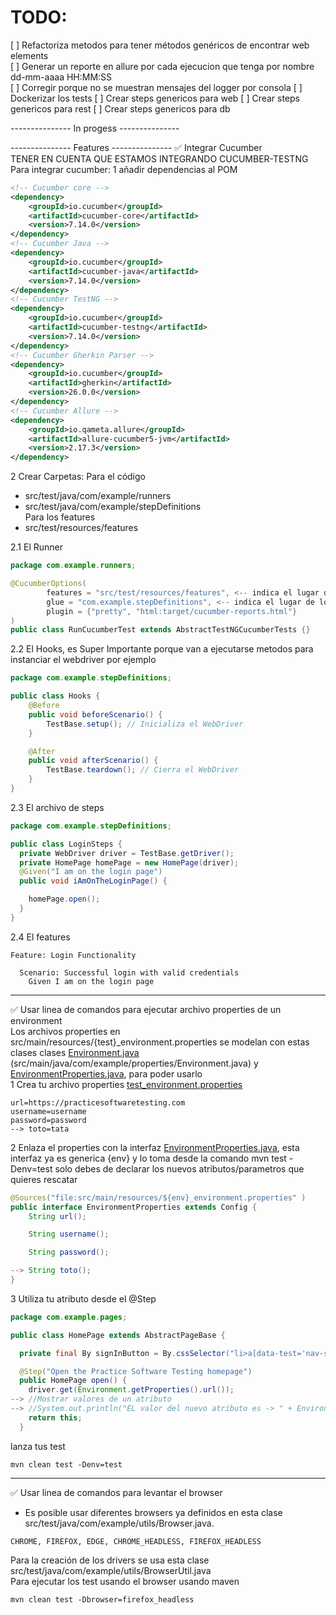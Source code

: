 # TODO:

[ ] Refactoriza metodos para tener métodos genéricos de encontrar web elements  
[ ] Generar un reporte en allure por cada ejecucion que tenga por nombre dd-mm-aaaa HH:MM:SS  
[ ] Corregir porque no se muestran mensajes del logger por consola
[ ] Dockerizar los tests
[ ] Crear steps genericos para web
[ ] Crear steps genericos para rest
[ ] Crear steps genericos para db

--------------- In progess ---------------

--------------- Features ---------------
✅ Integrar Cucumber  
TENER EN CUENTA QUE ESTAMOS INTEGRANDO CUCUMBER-TESTNG  
Para integrar cucumber:
1 añadir dependencias al POM
````xml
<!-- Cucumber core -->
<dependency>
    <groupId>io.cucumber</groupId>
    <artifactId>cucumber-core</artifactId>
    <version>7.14.0</version>
</dependency>
<!-- Cucumber Java -->
<dependency>
    <groupId>io.cucumber</groupId>
    <artifactId>cucumber-java</artifactId>
    <version>7.14.0</version>
</dependency>
<!-- Cucumber TestNG -->
<dependency>
    <groupId>io.cucumber</groupId>
    <artifactId>cucumber-testng</artifactId>
    <version>7.14.0</version>
</dependency>
<!-- Cucumber Gherkin Parser -->
<dependency>
    <groupId>io.cucumber</groupId>
    <artifactId>gherkin</artifactId>
    <version>26.0.0</version>
</dependency>
<!-- Cucumber Allure -->
<dependency>
    <groupId>io.qameta.allure</groupId>
    <artifactId>allure-cucumber5-jvm</artifactId>
    <version>2.17.3</version>
</dependency>
````
2 Crear Carpetas:
Para el código  
- src/test/java/com/example/runners  
- src/test/java/com/example/stepDefinitions  
Para los features  
- src/test/resources/features

2.1 El Runner
````java
package com.example.runners;

@CucumberOptions(
        features = "src/test/resources/features", <-- indica el lugar de los features
        glue = "com.example.stepDefinitions", <-- indica el lugar de los stepdefinitions
        plugin = {"pretty", "html:target/cucumber-reports.html"}
)
public class RunCucumberTest extends AbstractTestNGCucumberTests {}
````
2.2 El Hooks, es Super Importante porque van a ejecutarse metodos para instanciar el webdriver por ejemplo 
````java
package com.example.stepDefinitions;

public class Hooks {
    @Before
    public void beforeScenario() {
        TestBase.setup(); // Inicializa el WebDriver
    }

    @After
    public void afterScenario() {
        TestBase.teardown(); // Cierra el WebDriver
    }
}
````
2.3 El archivo de steps 
````java
package com.example.stepDefinitions;

public class LoginSteps {
  private WebDriver driver = TestBase.getDriver();
  private HomePage homePage = new HomePage(driver);
  @Given("I am on the login page")
  public void iAmOnTheLoginPage() {

    homePage.open();
  }
}
````
2.4 El features
````gherkin
Feature: Login Functionality

  Scenario: Successful login with valid credentials
    Given I am on the login page

````
----------------------------
✅ Usar linea de comandos para ejecutar archivo properties de un environment  
Los archivos properties en src/main/resources/{test}_environment.properties se modelan con estas clases clases [Environment.java](src%2Fmain%2Fjava%2Fcom%2Fexample%2Fproperties%2FEnvironment.java) (src/main/java/com/example/properties/Environment.java) y [EnvironmentProperties.java](src%2Fmain%2Fjava%2Fcom%2Fexample%2Fproperties%2FEnvironmentProperties.java), para poder usarlo   
1 Crea tu archivo properties [test_environment.properties](src%2Fmain%2Fresources%2Ftest_environment.properties)
````properties
url=https://practicesoftwaretesting.com
username=username
password=password
--> toto=tata
````
2 Enlaza el properties con la interfaz [EnvironmentProperties.java](src%2Fmain%2Fjava%2Fcom%2Fexample%2Fproperties%2FEnvironmentProperties.java), esta interfaz ya es generica {env} y lo toma desde la comando mvn test -Denv=test solo debes de declarar los nuevos atributos/parametros que quieres rescatar
````java
@Sources("file:src/main/resources/${env}_environment.properties" )
public interface EnvironmentProperties extends Config {
    String url();

    String username();

    String password();

--> String toto();
}
````
3 Utiliza tu atributo desde el @Step
````java
package com.example.pages;

public class HomePage extends AbstractPageBase {

  private final By signInButton = By.cssSelector("li>a[data-test='nav-sign-in']");

  @Step("Open the Practice Software Testing homepage")
  public HomePage open() {
    driver.get(Environment.getProperties().url());
--> //Mostrar valores de un atributo 
--> //System.out.println("EL valor del nuevo atributo es -> " + Environment.getProperties().toto());
    return this;
  }
````
lanza tus test 
````shell
mvn clean test -Denv=test
````

-----------------------------------
✅ Usar linea de comandos para levantar el browser
+ Es posible usar diferentes browsers ya definidos en esta clase src/test/java/com/example/utils/Browser.java.
````
CHROME, FIREFOX, EDGE, CHROME_HEADLESS, FIREFOX_HEADLESS
````
Para la creación de los drivers se usa esta clase src/test/java/com/example/utils/BrowserUtil.java  
Para ejecutar los test usando el browser usando maven
````
mvn clean test -Dbrowser=firefox_headless
````
